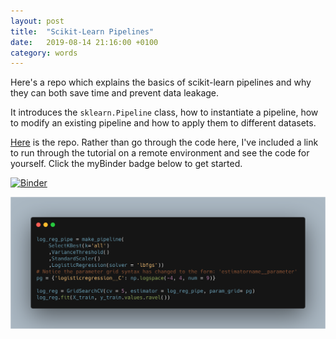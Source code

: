 ```yaml
---
layout: post
title:  "Scikit-Learn Pipelines"
date:   2019-08-14 21:16:00 +0100
category: words
---
```


[repo-link]: https://github.com/DanielTemesgen/python-workshops

[binder-link]: https://mybinder.org/v2/gh/DanielTemesgen/python-workshops/master?filepath=%2FPipelines%2FPipelines.ipynb

Here's a repo which explains the basics of scikit-learn pipelines and why they can both save time and prevent data leakage.

It introduces the `sklearn.Pipeline` class, how to instantiate a pipeline, how to modify an existing pipeline and how to apply them to different datasets.

[Here][repo-link] is the repo. Rather than go through the code here, I've included a link to run through the tutorial on a remote environment and see the code for yourself. Click the myBinder badge below to get started.

[![Binder](https://mybinder.org/badge_logo.svg)][binder-link]

![code-preview](/../assets/images/scikit-learn-pipelines-code-preview.png)

